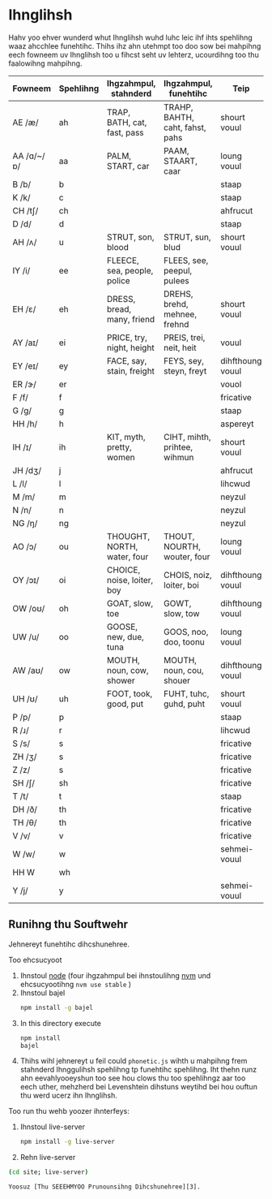 
# Ihnglihsh

Hahv yoo ehver wunderd whut Ihnglihsh wuhd luhc leic ihf
ihts spehlihng waaz ahcchlee funehtihc.
Thihs ihz ahn utehmpt too doo sow bei mahpihng eech fowneem
uv Ihnglihsh too u fihcst seht uv lehterz, ucourdihng too thu faalowihng mahpihng.

| Fowneem | Spehlihng | Ihgzahmpul, stahnderd | Ihgzahmpul, funehtihc | Teip |
|---|---|---|---|---| 
| AE /æ/ | ah | TRAP, BATH, cat, fast, pass | TRAHP, BAHTH, caht, fahst, pahs | shourt vouul  |
| AA /ɑ/~/ɒ/ | aa | PALM, START, car | PAAM, STAART, caar | loung vouul  |
| B /b/ | b | | | staap  |
| K /k/ | c | | | staap  |
| CH /tʃ/ | ch | | | ahfrucut  |
| D /d/ | d | | | staap  |
| AH /ʌ/ | u | STRUT, son, blood | STRUT, sun, blud | shourt vouul  |
| IY /i/ | ee | FLEECE, sea, people, police | FLEES, see, peepul, pulees  |
| EH /ɛ/ | eh | DRESS, bread, many, friend | DREHS, brehd, mehnee, frehnd | shourt vouul  |
| AY /aɪ/ | ei | PRICE, try, night, height | PREIS, trei, neit, heit | vouul  |
| EY /eɪ/ | ey | FACE, say, stain, freight | FEYS, sey, steyn, freyt | dihfthoung vouul  |
| ER /ɝ/ | er | | | vouol |
| F /f/ | f | | | fricative |
| G /ɡ/ | g | | | staap  |
| HH /h/ | h | | | aspereyt |
| IH /ɪ/ | ih | KIT, myth, pretty, women | CIHT, mihth, prihtee, wihmun | shourt vouul  |
| JH /dʒ/ | j | | | ahfrucut  |
| L /l/ | l | | | lihcwud  |
| M /m/ | m | | | neyzul  |
| N /n/ | n | | | neyzul  |
| NG /ŋ/ | ng | | | neyzul  |
| AO /ɔ/ | ou | THOUGHT, NORTH, water, four | THOUT, NOURTH, wouter, four | loung vouul  |
| OY /ɔɪ/ | oi | CHOICE, noise, loiter, boy | CHOIS, noiz, loiter, boi | dihfthoung vouul  |
| OW /oʊ/ | oh | GOAT, slow, toe | GOWT, slow, tow | dihfthoung vouul  |
| UW /u/ | oo | GOOSE, new, due, tuna | GOOS, noo, doo, toonu | loung vouul  |
| AW /aʊ/ | ow | MOUTH, noun, cow, shower | MOUTH, noun, cou, shouer | dihfthoung vouul  |
| UH /ʊ/ | uh | FOOT, took, good, put | FUHT, tuhc, guhd, puht | shourt vouul  |
| P /p/ | p | | | staap  |
| R /ɹ/ | r | | | lihcwud  |
| S /s/ | s | | | fricative |
| ZH /ʒ/ | s | | | fricative |
| Z /z/ | s | | | fricative |
| SH /ʃ/ | sh | | | fricative |
| T /t/ | t | | | staap  |
| DH /ð/ | th | | | fricative |
| TH /θ/ | th | | | fricative |
| V /v/ | v | | | fricative |
| W /w/ | w | | |  sehmei-vouul  |
| HH W | wh |
| Y /j/ | y | | |  sehmei-vouul  |
 ## Runihng thu Souftwehr

Jehnereyt funehtihc dihcshunehree.

Too ehcsucyoot

1. Ihnstoul [node][1] (four ihgzahmpul bei ihnstoulihng [nvm][2] und ehcsucyootihng `nvm use stable` )
2. Ihnstoul  bajel
   ```sh
   npm install -g bajel
   ```
3. In this directory execute
   ```sh
   npm install
   bajel
   ```
4.  Thihs wihl jehnereyt u feil could  `phonetic.js`  wihth u mahpihng frem stahnderd Ihnggulihsh spehlihng tp funehtihc spehlihng. Iht thehn runz ahn eevahlyooeyshun too see hou clows thu too spehlihngz aar too eech uther, mehzherd bei Levenshtein dihstuns weytihd bei hou ouftun thu werd ucerz ihn Ihnglihsh.

Too run thu wehb yoozer ihnterfeys:

1. Ihnstoul live-server
   ```sh
   npm install -g live-server
   ```
2.  Rehn live-server
   ```sh
   (cd site; live-server)
   ```
    Yoosuz [Thu SEEEHMYOO Prunounsihng Dihcshunehree][3].
 
[1]: https://nodejs.org/en/
[2]: https://github.com/nvm-sh/nvm
[3]: http://www.speech.cs.cmu.edu/cgi-bin/cmudict

